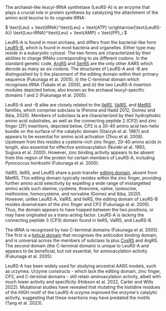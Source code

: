 
The archaeal-like leucyl-tRNA synthetase (LeuRS-A) is an enzyme that plays a crucial role in protein synthesis by catalyzing the attachment of the amino acid leucine to its cognate tRNA:





$ \text{Leu} + \text{tRNA}^\text{Leu} + \text{ATP} \xrightarrow{\text{LeuRS-A}} \text{Leu-tRNA}^\text{Leu} + \text{AMP} + \text{PP}_i  $




LeuRS-A is found in most archaea, and differs from the bacterial-like form [LeuRS-B](/class1/leu1), which is found in most bacteria and organelles. 
Either type may reside in a eukaryotic cytosol.  The two forms are characterized by their abilities to charge tRNAs corresponding to six different codons.
In the standard genetic code, [ArgRS](/class1/arg) and [SerRS](/class1/ser1) are the only other AARS which decode as many as six codons.
The structures of LeuRS-A and -B are distinguished by 
i) the placement of the editing domain within their primary sequence  (Fukunaga et al. 2005), 
ii) the C-terminal domain which recognises tRNA (Tukalo et al. 2005), and 
iii) the two LeuRS-A insertion modules depicted below, also known as the archaeal leucyl-specific domains 1 and 2 (Fukunaga et al. 2005).



LeuRS-A and -B alike are closely related to the [IleRS](/class1/ile), [ValRS](/class1/val), and [MetRS](/class1/met) families, which comprise 
subclass Ia (Perona and Hadd 2012, Gomez and Ibba, 2020).
Members of subclass Ia are characterized by their hydrophobic amino acid substrates, as well as the connecting peptide 2 (CP2) and zinc finger (ZF) insertions, depicted below. 
CP2 is a 30-40 amino acid two-helix bundle on the surface of the catalytic domain (Starzyk et al. 1987) and appears to be essential for amino acid activation (Zhou et al. 2008). 
Upstream from this resides a cysteine-rich zinc finger, 20-40 amino acids in length, also essential for effective aminoacylation (Nureki et al. 1993, Sugiura et al. 2000).
However, zinc binding activity appears to be absent from this region of the protein for certain members of LeuRS-A, including *Pyrococcus horikoshii* (Fukunaga et al. 2005).  


ValRS,	IleRS, and LeuRS share a post-transfer [editing domain](/superfamily/class1/Editing_domain_1a), absent from MetRS.
This editing domain typically resides within the zinc finger, providing further amino acid selectivity by expelling a wide range of mistargetted amino acids 
such alanine, cysteine, threonine, valine, isoleucine, methionine, homocysteine, and norvaline (Gomez and Ibba, 2020).
However, unlike LeuRS-A, ValRS, and IleRS, the editing domain of LeuRS-B resides downstream of the zinc finger and CP2 (Fukunaga et al. 2005).
Thus, the domain appears to have hopped between the two positions, or may have originated as a trans-acting factor.
LeuRS-A is lacking the connecting peptide 3 (CP3) domain found in IleRS, ValRS, and LeuRS-B. 


The tRNA is recognised by two C-terminal domains (Fukunaga et al. 2005).
The first is a [helical domain](/superfamily/class1/Anticodon_binding_domain_CRIMVL) that recognises the anticodon binding domain, and is universal across the members of subclass Ia plus [CysRS](/class1/cys) and ArgRS.
The second domain (the C-terminal domain) is unique to LeuRS-A and appears to be beneficial, but not essential, for aminoacylation activity (Fukunaga et al. 2005).




LeuRS-A has been widely used for studying ancestral AARS models, such as urzymes. 
Urzyme constructs - which lack the editing domain, zinc finger, CP2, and C-terminal domains - still retain aminoacylation activity, albeit with much lower activity and specificity (Hobson et al. 2022, Carter and Wills 2022).
Mutational studies have revealed that mutating the histidine residues of the HIGH motif of the LeuRS-A urzyme improved the enzyme's catalytic activity, suggesting that these insertions may have predated the motifs (Tang et al. 2023).


